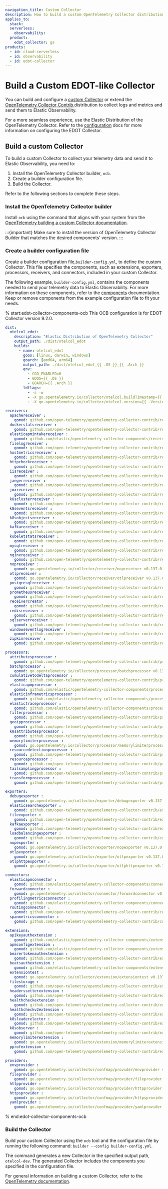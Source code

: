 ```yaml
---
navigation_title: Custom Collector
description: How to build a custom OpenTelemetry Collector distribution similar to EDOT.
applies_to:
  stack:
  serverless:
    observability:
  product:
    edot_collector: ga
products:
  - id: cloud-serverless
  - id: observability
  - id: edot-collector
---
```


# Build a Custom EDOT-like Collector

You can build and configure a [custom Collector](https://opentelemetry.io/docs/collector/custom-collector/) or extend the [OpenTelemetry Collector Contrib ](https://github.com/open-telemetry/opentelemetry-collector-contrib) distribution to collect logs and metrics and send them to Elastic Observability.

For a more seamless experience, use the Elastic Distribution of the OpenTelemetry Collector. Refer to the [configuration](/reference/edot-collector/config/index.md) docs for more information on configuring the EDOT Collector.

## Build a custom Collector

To build a custom Collector to collect your telemetry data and send it to Elastic Observability, you need to:

1. Install the OpenTelemetry Collector builder, `ocb`.
1. Create a builder configuration file.
1. Build the Collector.

Refer to the following sections to complete these steps.

### Install the OpenTelemetry Collector builder

Install `ocb` using the command that aligns with your system from the [OpenTelemetry building a custom Collector documentation](https://opentelemetry.io/docs/collector/custom-collector/#step-1---install-the-builder).

:::{important}
Make sure to install the version of OpenTelemetry Collector Builder that matches the desired components' version.
:::

### Create a builder configuration file

Create a builder configuration file,`builder-config.yml`, to define the custom Collector. This file specifies the components, such as extensions, exporters, processors, receivers, and connectors, included in your custom Collector.

The following example, `builder-config.yml`, contains the components needed to send your telemetry data to Elastic Observability. For more information on these components, refer to the [components](/reference/edot-collector/components.md) documentation. Keep or remove components from the example configuration file to fit your needs.

% start:edot-collector-components-ocb
This OCB configuration is for EDOT Collector version 9.2.0.

```yaml
dist:
  otelcol_edot:
    description: "Elastic Distribution of OpenTelemetry Collector"
    output_path: ./dist/otelcol_edot
    builds:
      - name: otelcol_edot
        goos: [linux, darwin, windows]
        goarch: [amd64, arm64]
        output_path: ./dist/otelcol_edot_{{ .OS }}_{{ .Arch }}
        env:
          - CGO_ENABLED=0
          - GOOS={{ .OS }}
          - GOARCH={{ .Arch }}
        ldflags:
          - -s -w
          - -X go.opentelemetry.io/collector/otelcol.buildTimestamp={{ .BuildTimestamp }}
          - -X go.opentelemetry.io/collector/otelcol.version={{ .Version }}

receivers:
  apachereceiver :
    gomod: github.com/open-telemetry/opentelemetry-collector-contrib/receiver/apachereceiver v0.137.0
  dockerstatsreceiver :
    gomod: github.com/open-telemetry/opentelemetry-collector-contrib/receiver/dockerstatsreceiver v0.137.0
  elasticapmintakereceiver :
    gomod: github.com/elastic/opentelemetry-collector-components/receiver/elasticapmintakereceiver v0.4.0
  filelogreceiver :
    gomod: github.com/open-telemetry/opentelemetry-collector-contrib/receiver/filelogreceiver v0.137.0
  hostmetricsreceiver :
    gomod: github.com/open-telemetry/opentelemetry-collector-contrib/receiver/hostmetricsreceiver v0.137.0
  httpcheckreceiver :
    gomod: github.com/open-telemetry/opentelemetry-collector-contrib/receiver/httpcheckreceiver v0.137.0
  iisreceiver :
    gomod: github.com/open-telemetry/opentelemetry-collector-contrib/receiver/iisreceiver v0.137.0
  jaegerreceiver :
    gomod: github.com/open-telemetry/opentelemetry-collector-contrib/receiver/jaegerreceiver v0.137.0
  jmxreceiver :
    gomod: github.com/open-telemetry/opentelemetry-collector-contrib/receiver/jmxreceiver v0.137.0
  k8sclusterreceiver :
    gomod: github.com/open-telemetry/opentelemetry-collector-contrib/receiver/k8sclusterreceiver v0.137.0
  k8seventsreceiver :
    gomod: github.com/open-telemetry/opentelemetry-collector-contrib/receiver/k8seventsreceiver v0.137.0
  k8sobjectsreceiver :
    gomod: github.com/open-telemetry/opentelemetry-collector-contrib/receiver/k8sobjectsreceiver v0.137.0
  kafkareceiver :
    gomod: github.com/open-telemetry/opentelemetry-collector-contrib/receiver/kafkareceiver v0.137.0
  kubeletstatsreceiver :
    gomod: github.com/open-telemetry/opentelemetry-collector-contrib/receiver/kubeletstatsreceiver v0.137.0
  mysqlreceiver :
    gomod: github.com/open-telemetry/opentelemetry-collector-contrib/receiver/mysqlreceiver v0.137.0
  nginxreceiver :
    gomod: github.com/open-telemetry/opentelemetry-collector-contrib/receiver/nginxreceiver v0.137.0
  nopreceiver :
    gomod: go.opentelemetry.io/collector/receiver/nopreceiver v0.137.0
  otlpreceiver :
    gomod: go.opentelemetry.io/collector/receiver/otlpreceiver v0.137.0
  postgresqlreceiver :
    gomod: github.com/open-telemetry/opentelemetry-collector-contrib/receiver/postgresqlreceiver v0.137.0
  prometheusreceiver :
    gomod: github.com/open-telemetry/opentelemetry-collector-contrib/receiver/prometheusreceiver v0.137.0
  receivercreator :
    gomod: github.com/open-telemetry/opentelemetry-collector-contrib/receiver/receivercreator v0.137.0
  redisreceiver :
    gomod: github.com/open-telemetry/opentelemetry-collector-contrib/receiver/redisreceiver v0.137.0
  sqlserverreceiver :
    gomod: github.com/open-telemetry/opentelemetry-collector-contrib/receiver/sqlserverreceiver v0.137.0
  windowseventlogreceiver :
    gomod: github.com/open-telemetry/opentelemetry-collector-contrib/receiver/windowseventlogreceiver v0.137.0
  zipkinreceiver :
    gomod: github.com/open-telemetry/opentelemetry-collector-contrib/receiver/zipkinreceiver v0.137.0

processors:
  attributesprocessor :
    gomod: github.com/open-telemetry/opentelemetry-collector-contrib/processor/attributesprocessor v0.137.0
  batchprocessor :
    gomod: go.opentelemetry.io/collector/processor/batchprocessor v0.137.0
  cumulativetodeltaprocessor :
    gomod: github.com/open-telemetry/opentelemetry-collector-contrib/processor/cumulativetodeltaprocessor v0.137.0
  elasticapmprocessor :
    gomod: github.com/elastic/opentelemetry-collector-components/processor/elasticapmprocessor v0.4.0
  elasticinframetricsprocessor :
    gomod: github.com/elastic/opentelemetry-collector-components/processor/elasticinframetricsprocessor v0.18.0
  elastictraceprocessor :
    gomod: github.com/elastic/opentelemetry-collector-components/processor/elastictraceprocessor v0.13.0
  filterprocessor :
    gomod: github.com/open-telemetry/opentelemetry-collector-contrib/processor/filterprocessor v0.137.0
  geoipprocessor :
    gomod: github.com/open-telemetry/opentelemetry-collector-contrib/processor/geoipprocessor v0.137.0
  k8sattributesprocessor :
    gomod: github.com/open-telemetry/opentelemetry-collector-contrib/processor/k8sattributesprocessor v0.137.0
  memorylimiterprocessor :
    gomod: go.opentelemetry.io/collector/processor/memorylimiterprocessor v0.137.0
  resourcedetectionprocessor :
    gomod: github.com/open-telemetry/opentelemetry-collector-contrib/processor/resourcedetectionprocessor v0.137.0
  resourceprocessor :
    gomod: github.com/open-telemetry/opentelemetry-collector-contrib/processor/resourceprocessor v0.137.0
  tailsamplingprocessor :
    gomod: github.com/open-telemetry/opentelemetry-collector-contrib/processor/tailsamplingprocessor v0.137.0
  transformprocessor :
    gomod: github.com/open-telemetry/opentelemetry-collector-contrib/processor/transformprocessor v0.137.0

exporters:
  debugexporter :
    gomod: go.opentelemetry.io/collector/exporter/debugexporter v0.137.0
  elasticsearchexporter :
    gomod: github.com/open-telemetry/opentelemetry-collector-contrib/exporter/elasticsearchexporter v0.137.0
  fileexporter :
    gomod: github.com/open-telemetry/opentelemetry-collector-contrib/exporter/fileexporter v0.137.0
  kafkaexporter :
    gomod: github.com/open-telemetry/opentelemetry-collector-contrib/exporter/kafkaexporter v0.137.0
  loadbalancingexporter :
    gomod: github.com/open-telemetry/opentelemetry-collector-contrib/exporter/loadbalancingexporter v0.137.0
  nopexporter :
    gomod: go.opentelemetry.io/collector/exporter/nopexporter v0.137.0
  otlpexporter :
    gomod: go.opentelemetry.io/collector/exporter/otlpexporter v0.137.0
  otlphttpexporter :
    gomod: go.opentelemetry.io/collector/exporter/otlphttpexporter v0.137.0

connectors:
  elasticapmconnector :
    gomod: github.com/elastic/opentelemetry-collector-components/connector/elasticapmconnector v0.8.0
  forwardconnector :
    gomod: go.opentelemetry.io/collector/connector/forwardconnector v0.137.0
  profilingmetricsconnector :
    gomod: github.com/elastic/opentelemetry-collector-components/connector/profilingmetricsconnector v0.1.0
  routingconnector :
    gomod: github.com/open-telemetry/opentelemetry-collector-contrib/connector/routingconnector v0.137.0
  spanmetricsconnector :
    gomod: github.com/open-telemetry/opentelemetry-collector-contrib/connector/spanmetricsconnector v0.137.0

extensions:
  apikeyauthextension :
    gomod: github.com/elastic/opentelemetry-collector-components/extension/apikeyauthextension v0.8.0
  apmconfigextension :
    gomod: github.com/elastic/opentelemetry-collector-components/extension/apmconfigextension v0.8.0
  bearertokenauthextension :
    gomod: github.com/open-telemetry/opentelemetry-collector-contrib/extension/bearertokenauthextension v0.137.0
  beatsauthextension :
    gomod: github.com/elastic/opentelemetry-collector-components/extension/beatsauthextension v0.5.0
  extensiontest :
    gomod: go.opentelemetry.io/collector/extension/extensiontest v0.137.0
  filestorage :
    gomod: github.com/open-telemetry/opentelemetry-collector-contrib/extension/storage/filestorage v0.137.0
  headerssetterextension :
    gomod: github.com/open-telemetry/opentelemetry-collector-contrib/extension/headerssetterextension v0.137.0
  healthcheckextension :
    gomod: github.com/open-telemetry/opentelemetry-collector-contrib/extension/healthcheckextension v0.137.0
  healthcheckv2extension :
    gomod: github.com/open-telemetry/opentelemetry-collector-contrib/extension/healthcheckv2extension v0.137.0
  k8sleaderelector :
    gomod: github.com/open-telemetry/opentelemetry-collector-contrib/extension/k8sleaderelector v0.137.0
  k8sobserver :
    gomod: github.com/open-telemetry/opentelemetry-collector-contrib/extension/observer/k8sobserver v0.137.0
  memorylimiterextension :
    gomod: go.opentelemetry.io/collector/extension/memorylimiterextension v0.137.0
  pprofextension :
    gomod: github.com/open-telemetry/opentelemetry-collector-contrib/extension/pprofextension v0.137.0

providers:
  envprovider :
    gomod: go.opentelemetry.io/collector/confmap/provider/envprovider v1.43.0
  fileprovider :
    gomod: go.opentelemetry.io/collector/confmap/provider/fileprovider v1.43.0
  httpprovider :
    gomod: go.opentelemetry.io/collector/confmap/provider/httpprovider v1.43.0
  httpsprovider :
    gomod: go.opentelemetry.io/collector/confmap/provider/httpsprovider v1.35.0
  yamlprovider :
    gomod: go.opentelemetry.io/collector/confmap/provider/yamlprovider v1.43.0
```
% end:edot-collector-components-ocb

### Build the Collector

Build your custom Collector using the `ocb` tool and the configuration file by running the following command: `builder --config builder-config.yml`.

The command generates a new Collector in the specified output path, `otelcol-dev`. The generated Collector includes the components you specified in the configuration file.

For general information on building a custom Collector, refer to the [OpenTelemetry documentation](https://opentelemetry.io/docs/collector/custom-collector/#step-1---install-the-builder).

